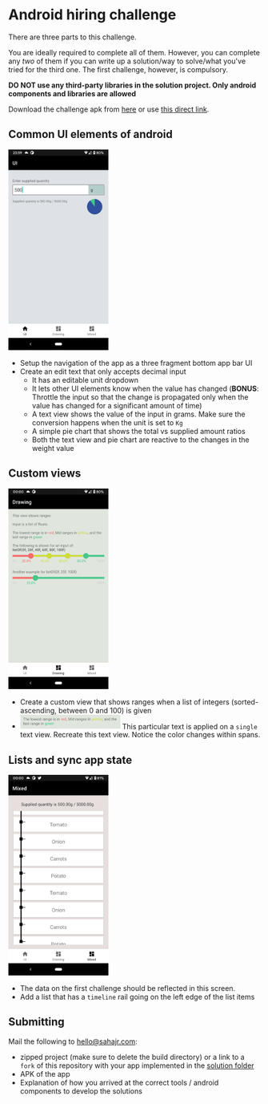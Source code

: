 # Android hiring challenge

There are three parts to this challenge.

You are ideally required to complete all of them. However, you can complete any *two* of them if you can write up a solution/way to solve/what you've tried for the third one. The first challenge, however, is compulsory.

**DO NOT use any third-party libraries in the solution project. Only android components and libraries are allowed**

Download the challenge apk from [here](https://github.com/SahajR/android-hiring-challenge/releases/tag/v1.0.0) or use [this direct link](https://github.com/SahajR/android-hiring-challenge/releases/download/v1.0.0/challenge_v1.apk). 

## Common UI elements of android
<img src="/assets/ui_elements.png" width=200 />

- Setup the navigation of the app as a three fragment bottom app bar UI
- Create an edit text that only accepts decimal input
  * It has an editable unit dropdown
  * It lets other UI elements know when the value has changed (**BONUS**: Throttle the input so that the change is propagated only when the value has changed for a significant amount of time)
  * A text view shows the value of the input in grams. Make sure the conversion happens when the unit is set to `Kg`
  * A simple pie chart that shows the total vs supplied amount ratios
  * Both the text view and pie chart are reactive to the changes in the weight value

## Custom views
<img src="/assets/custom_views.png" width=200 />

- Create a custom view that shows ranges when a list of integers (sorted-ascending, between 0 and 100) is given
- <img src="/assets/text.png" width=200 /> This particular text is applied on a `single` text view. Recreate this text view. Notice the color changes within spans.

## Lists and sync app state
<img src="/assets/list_and_sync.png" width=200 />

- The data on the first challenge should be reflected in this screen.
- Add a list that has a `timeline` rail going on the left edge of the list items

## Submitting

Mail the following to [hello@sahajr.com](mailto:hello@sahajr.com?subject=[Hiring%20Challenge]%20Your%20name):
- zipped project (make sure to delete the build directory) or a link to a `fork` of this repository with your app implemented in the [solution folder](/solution)
- APK of the app
- Explanation of how you arrived at the correct tools / android components to develop the solutions
